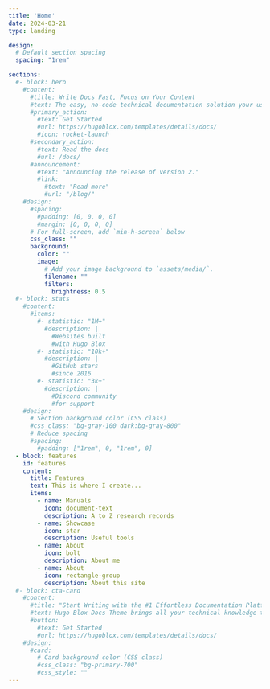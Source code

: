 ```yaml
---
title: 'Home'
date: 2024-03-21
type: landing

design:
  # Default section spacing
  spacing: "1rem"

sections:
  #- block: hero
    #content:
      #title: Write Docs Fast, Focus on Your Content
      #text: The easy, no-code technical documentation solution your users will love 🎉
      #primary_action:
        #text: Get Started
        #url: https://hugoblox.com/templates/details/docs/
        #icon: rocket-launch
      #secondary_action:
        #text: Read the docs
        #url: /docs/
      #announcement:
        #text: "Announcing the release of version 2."
        #link:
          #text: "Read more"
          #url: "/blog/"
    #design:
      #spacing:
        #padding: [0, 0, 0, 0]
        #margin: [0, 0, 0, 0]
      # For full-screen, add `min-h-screen` below
      css_class: ""
      background:
        color: ""
        image:
          # Add your image background to `assets/media/`.
          filename: ""
          filters:
            brightness: 0.5
  #- block: stats
    #content:
      #items:
        #- statistic: "1M+"
          #description: |
            #Websites built  
            #with Hugo Blox
        #- statistic: "10k+"
          #description: |
            #GitHub stars  
            #since 2016
        #- statistic: "3k+"
          #description: |
            #Discord community  
            #for support
    #design:
      # Section background color (CSS class)
      #css_class: "bg-gray-100 dark:bg-gray-800"
      # Reduce spacing
      #spacing:
        #padding: ["1rem", 0, "1rem", 0]
  - block: features
    id: features
    content:
      title: Features
      text: This is where I create...
      items:
        - name: Manuals
          icon: document-text
          description: A to Z research records
        - name: Showcase
          icon: star
          description: Useful tools
        - name: About
          icon: bolt
          description: About me
        - name: About
          icon: rectangle-group
          description: About this site
  #- block: cta-card
    #content:
      #title: "Start Writing with the #1 Effortless Documentation Platform"
      #text: Hugo Blox Docs Theme brings all your technical knowledge together in a single, centralized knowledge base. Easily search and edit it with the tools you use every day!
      #button:
        #text: Get Started
        #url: https://hugoblox.com/templates/details/docs/
    #design:
      #card:
        # Card background color (CSS class)
        #css_class: "bg-primary-700"
        #css_style: ""
---
```

